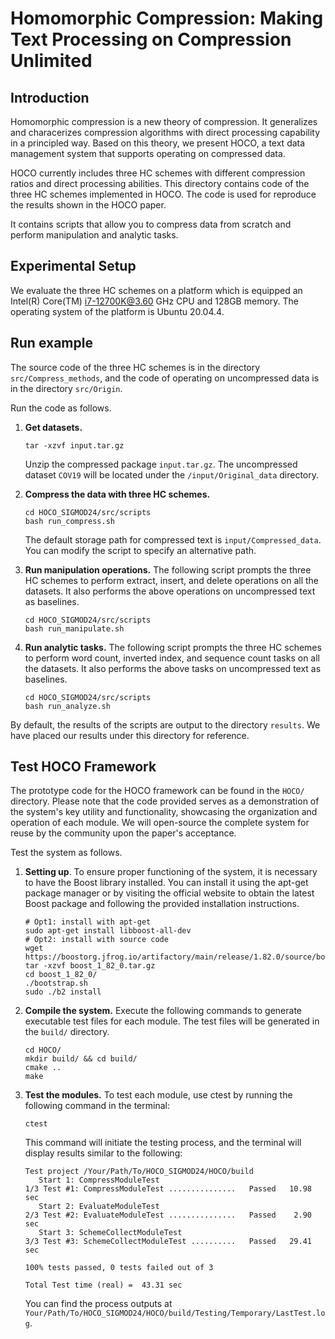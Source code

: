 # Homomorphic Compression: Making Text Processing on Compression Unlimited

## Introduction

Homomorphic compression is a new theory of compression. It generalizes and characerizes compression algorithms with direct processing capability in a principled way. Based on this theory, we present HOCO, a text data management system that supports operating on compressed data. 

HOCO currently includes three HC schemes with different compression ratios and direct processing abilities. This directory contains code of the three HC schemes implemented in HOCO. The code is used for reproduce the results shown in the HOCO paper. 

It contains scripts that allow you to compress data from scratch and perform manipulation and analytic tasks. 

## Experimental Setup

We evaluate the three HC schemes on a platform which is equipped an Intel(R) Core(TM) i7-12700K@3.60 GHz CPU and 128GB memory. The operating system of the platform is Ubuntu 20.04.4.

## Run example

The source code of the three HC schemes is in the directory `src/Compress_methods`, and the code of operating on uncompressed data is in the directory `src/Origin`. 

Run the code as follows.

1. **Get datasets.**

   ```shell
   tar -xzvf input.tar.gz
   ```

   Unzip the compressed package `input.tar.gz`. The uncompressed dataset `COV19` will be located under the `/input/Original_data` directory. 

2. **Compress the data with three HC schemes.** 

   ```shell
   cd HOCO_SIGMOD24/src/scripts
   bash run_compress.sh
   ```

   The default storage path for compressed text is `input/Compressed_data`. You can modify the script to specify an alternative path.

3. **Run manipulation operations.** The following script prompts the three HC schemes to perform extract, insert, and delete operations on all the datasets. It also performs the above operations on uncompressed text as baselines.

   ```shell
   cd HOCO_SIGMOD24/src/scripts
   bash run_manipulate.sh
   ```

4. **Run analytic tasks.** The following script prompts the three HC schemes to perform word count, inverted index, and sequence count tasks on all the datasets. It also performs the above tasks on uncompressed text as baselines.

   ```shell
   cd HOCO_SIGMOD24/src/scripts
   bash run_analyze.sh
   ```

By default, the results of the scripts are output to the directory `results`. We have placed our results under this directory for reference. 

## Test HOCO Framework
The prototype code for the HOCO framework can be found in the  `HOCO/` directory. Please note that the code provided serves as a demonstration of the system's key utility and functionality, showcasing the organization and operation of each module. We will open-source the complete system for reuse by the community upon the paper's acceptance.

Test the system as follows.

1. **Setting up**. To ensure proper functioning of the system, it is necessary to have the Boost library installed. You can install it using the apt-get package manager or by visiting the official website to obtain the latest Boost package and following the provided installation instructions.
   ```shell
   # Opt1: install with apt-get
   sudo apt-get install libboost-all-dev
   # Opt2: install with source code
   wget https://boostorg.jfrog.io/artifactory/main/release/1.82.0/source/boost_1_82_0.tar.gz
   tar -xzvf boost_1_82_0.tar.gz
   cd boost_1_82_0/
   ./bootstrap.sh
   sudo ./b2 install
   ```


2. **Compile the system.** Execute the following commands to generate executable test files for each module. The test files will be generated in the `build/` directory.
   ```shell
   cd HOCO/
   mkdir build/ && cd build/
   cmake ..
   make
   ```

3. **Test the modules.** To test each module, use ctest by running the following command in the terminal:
   ```shell
   ctest
   ```
   This command will initiate the testing process, and the terminal will display results similar to the following:
   ```shell
   Test project /Your/Path/To/HOCO_SIGMOD24/HOCO/build
      Start 1: CompressModuleTest
   1/3 Test #1: CompressModuleTest ...............   Passed   10.98 sec
      Start 2: EvaluateModuleTest
   2/3 Test #2: EvaluateModuleTest ...............   Passed    2.90 sec
      Start 3: SchemeCollectModuleTest
   3/3 Test #3: SchemeCollectModuleTest ..........   Passed   29.41 sec

   100% tests passed, 0 tests failed out of 3

   Total Test time (real) =  43.31 sec
   ```
   You can find the process outputs at `Your/Path/To/HOCO_SIGMOD24/HOCO/build/Testing/Temporary/LastTest.log`.